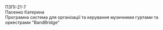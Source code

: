 ПЗПІ-21-7  
Пасенко Катерина  
Програмна система для організації та керування музичними гуртами та оркестрами "BandBridge"  
